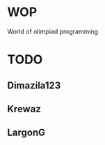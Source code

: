 # WOP
World of olimpiad programming<br/>
# TODO
<h2>Dimazila123</h2>
<h2>Krewaz</h2>
<h2>LargonG</h2>
